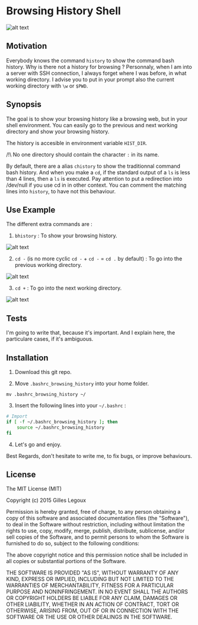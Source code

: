 # Browsing History Shell

![alt text][bhistory]

## Motivation

Everybody knows the command `history` to show the command bash history. Why is there not a history for browsing ? Personnaly, when I am into a server with SSH connection, I always forget where I was before, in what working directory. I advise you to put in your prompt also the current working directory with `\w` or `$PWD`.

## Synopsis

The goal is to show your browsing history like a browsing web, but in your shell environment. You can easily go to the previous and next working directory and show your browsing history. 

The history is accesible in environment variable `HIST_DIR`.

/!\ No one directory should contain the character `:` in its name.

By default, there are a alias `chistory` to show the traditionnal command bash history. And when you make a `cd`, if the standard output of a `ls` is less than 4 lines, then a `ls` is executed. Pay attention to put a redirection into /dev/null if you use cd in in other context. You can comment the matching lines into `history`, to have not this behaviour.

## Use Example

The different extra commands are :

1. `bhistory` : To show your browsing history.

![alt text][bhistory]

2. `cd -` (is no more cyclic `cd -` + `cd -` = `cd .` by default) : To go into the previous working directory.

![alt text][cdprevious]

3. `cd +` : To go into the next working directory.

![alt text][cdnext]

## Tests

I'm going to write that, because it's important. And I explain here, the particulare cases, if it's ambiguous.

## Installation

1. Download this git repo.

2. Move `.bashrc_browsing_history` into your home folder.

```
mv .bashrc_browsing_history ~/
```

3. Insert the following lines into your `~/.bashrc` :

```bash
# Import 
if [ -f ~/.bashrc_browsing_history ]; then
    source ~/.bashrc_browsing_history
fi
```

4. Let's go and enjoy.

Best Regards, don't hesitate to write me, to fix bugs, or improve behaviours.

## License 

The MIT License (MIT)

Copyright (c) 2015 Gilles Legoux

Permission is hereby granted, free of charge, to any person obtaining a copy
of this software and associated documentation files (the "Software"), to deal
in the Software without restriction, including without limitation the rights
to use, copy, modify, merge, publish, distribute, sublicense, and/or sell
copies of the Software, and to permit persons to whom the Software is
furnished to do so, subject to the following conditions:

The above copyright notice and this permission notice shall be included in all
copies or substantial portions of the Software.

THE SOFTWARE IS PROVIDED "AS IS", WITHOUT WARRANTY OF ANY KIND, EXPRESS OR
IMPLIED, INCLUDING BUT NOT LIMITED TO THE WARRANTIES OF MERCHANTABILITY,
FITNESS FOR A PARTICULAR PURPOSE AND NONINFRINGEMENT. IN NO EVENT SHALL THE
AUTHORS OR COPYRIGHT HOLDERS BE LIABLE FOR ANY CLAIM, DAMAGES OR OTHER
LIABILITY, WHETHER IN AN ACTION OF CONTRACT, TORT OR OTHERWISE, ARISING FROM,
OUT OF OR IN CONNECTION WITH THE SOFTWARE OR THE USE OR OTHER DEALINGS IN THE
SOFTWARE.

[bhistory]: https://github.com/glegoux/browsing-history-shell/raw/master/images/bhistory.png "Browsing history"
[cdprevious]: https://github.com/glegoux/browsing-history-shell/raw/master/images/cdprevious.png "Browsing history"
[cdnext]: https://github.com/glegoux/browsing-history-shell/raw/master/images/cdnext.png "Browsing history"
